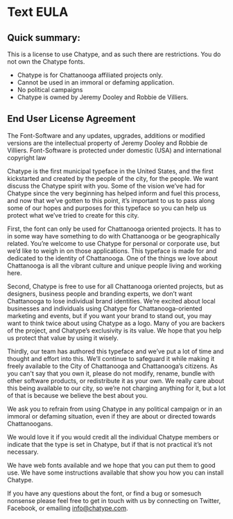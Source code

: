 # Text EULA

## Quick summary:
This is a license to use Chatype, and as such there are restrictions. You do not own the Chatype fonts.

* Chatype is for Chattanooga affiliated projects only.
* Cannot be used in an immoral or defaming application.
* No political campaigns
* Chatype is owned by Jeremy Dooley and Robbie de Villiers.

## End User License Agreement
The Font-Software and any updates, upgrades, additions or modified versions are the intellectual property of Jeremy Dooley and Robbie de Villiers. Font-Software is protected under domestic (USA) and international copyright law

Chatype is the first municipal typeface in the United States, and the first kickstarted and created by the people of the city, for the people. We want discuss the Chatype spirit with you. Some of the vision we’ve had for Chatype since the very beginning has helped inform and fuel this process, and now that we’ve gotten to this point, it’s important to us to pass along some of our hopes and purposes for this typeface so you can help us protect what we’ve tried to create for this city.  

First, the font can only be used for Chattanooga oriented projects. It has to in some way have something to do with Chattanooga or be geographically related. You’re welcome to use Chatype for personal or corporate use, but we’d like to weigh in on those applications. This typeface is made for and dedicated to the identity of Chattanooga. One of the things we love about Chattanooga is all the vibrant culture and unique people living and working here. 

Second, Chatype is free to use for all Chattanooga oriented projects, but as designers, business people and branding experts, we don’t want Chattanooga to lose individual brand identities. We’re excited about local businesses and individuals using Chatype for Chattanooga-oriented marketing and events, but if you want your brand to stand out, you may want to think twice about using Chatype as a logo. Many of you are backers of the project, and Chatype’s exclusivity is its value. We hope that you help us protect that value by using it wisely.

Thirdly, our team has authored this typeface and we’ve put a lot of time and thought and effort into this. We’ll continue to safeguard it while making it freely available to the City of Chattanooga and Chattanooga’s citizens. As you can't say that you own it, please do not modify, rename, bundle with other software products, or redistribute it as your own. We really care about this being available to our city, so we’re not charging anything for it, but a lot of that is because we believe the best about you. 

We ask you to refrain from using Chatype in any political campaign or in an immoral or defaming situation, even if they are about or directed towards Chattanoogans.

We would love it if you would credit all the individual Chatype members or indicate that the type is set in Chatype, but if that is not practical it’s not necessary. 

We have web fonts available and we hope that you can put them to good use. We have some instructions available that show you how you can install Chatype.

If you have any questions about the font, or find a bug or somesuch nonsense please feel free to get in touch with us by connecting on Twitter, Facebook, or emailing info@chatype.com.
